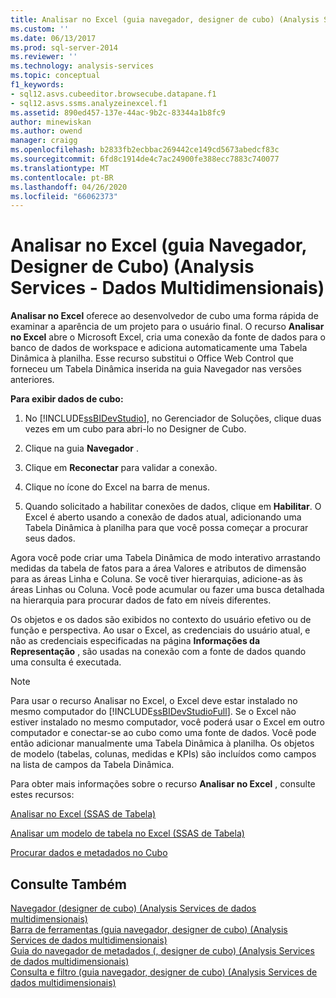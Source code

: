 ```yaml
---
title: Analisar no Excel (guia navegador, designer de cubo) (Analysis Services-dados multidimensionais) | Microsoft Docs
ms.custom: ''
ms.date: 06/13/2017
ms.prod: sql-server-2014
ms.reviewer: ''
ms.technology: analysis-services
ms.topic: conceptual
f1_keywords:
- sql12.asvs.cubeeditor.browsecube.datapane.f1
- sql12.asvs.ssms.analyzeinexcel.f1
ms.assetid: 890ed457-137e-44ac-9b2c-83344a1b8fc9
author: minewiskan
ms.author: owend
manager: craigg
ms.openlocfilehash: b2833fb2ecbbac269442ce149cd5673abedcf83c
ms.sourcegitcommit: 6fd8c1914de4c7ac24900fe388ecc7883c740077
ms.translationtype: MT
ms.contentlocale: pt-BR
ms.lasthandoff: 04/26/2020
ms.locfileid: "66062373"
---
```

# <a name="analyze-in-excel-browser-tab-cube-designer-analysis-services---multidimensional-data"></a>Analisar no Excel (guia Navegador, Designer de Cubo) (Analysis Services - Dados Multidimensionais)
  **Analisar no Excel** oferece ao desenvolvedor de cubo uma forma rápida de examinar a aparência de um projeto para o usuário final. O recurso **Analisar no Excel** abre o Microsoft Excel, cria uma conexão da fonte de dados para o banco de dados de workspace e adiciona automaticamente uma Tabela Dinâmica à planilha. Esse recurso substitui o Office Web Control que forneceu um Tabela Dinâmica inserida na guia Navegador nas versões anteriores.  
  
 **Para exibir dados de cubo:**  
  
1.  No [!INCLUDE[ssBIDevStudio](../includes/ssbidevstudio-md.md)], no Gerenciador de Soluções, clique duas vezes em um cubo para abri-lo no Designer de Cubo.  
  
2.  Clique na guia **Navegador** .  
  
3.  Clique em **Reconectar** para validar a conexão.  
  
4.  Clique no ícone do Excel na barra de menus.  
  
5.  Quando solicitado a habilitar conexões de dados, clique em **Habilitar**. O Excel é aberto usando a conexão de dados atual, adicionando uma Tabela Dinâmica à planilha para que você possa começar a procurar seus dados.  
  
 Agora você pode criar uma Tabela Dinâmica de modo interativo arrastando medidas da tabela de fatos para a área Valores e atributos de dimensão para as áreas Linha e Coluna. Se você tiver hierarquias, adicione-as às áreas Linhas ou Coluna. Você pode acumular ou fazer uma busca detalhada na hierarquia para procurar dados de fato em níveis diferentes.  
  
 Os objetos e os dados são exibidos no contexto do usuário efetivo ou de função e perspectiva. Ao usar o Excel, as credenciais do usuário atual, e não as credenciais especificadas na página **Informações da Representação** , são usadas na conexão com a fonte de dados quando uma consulta é executada.  
  
> [!NOTE]  
>  Para usar o recurso Analisar no Excel, o Excel deve estar instalado no mesmo computador do [!INCLUDE[ssBIDevStudioFull](../includes/ssbidevstudiofull-md.md)]. Se o Excel não estiver instalado no mesmo computador, você poderá usar o Excel em outro computador e conectar-se ao cubo como uma fonte de dados. Você pode então adicionar manualmente uma Tabela Dinâmica à planilha. Os objetos de modelo (tabelas, colunas, medidas e KPIs) são incluídos como campos na lista de campos da Tabela Dinâmica.  
  
 Para obter mais informações sobre o recurso **Analisar no Excel** , consulte estes recursos:  
  
 [Analisar no Excel &#40;SSAS de Tabela&#41;](tabular-models/analyze-in-excel-ssas-tabular.md)  
  
 [Analisar um modelo de tabela no Excel &#40;SSAS de Tabela&#41;](tabular-models/analyze-a-tabular-model-in-excel-ssas-tabular.md)  
  
 [Procurar dados e metadados no Cubo](multidimensional-models/browse-data-and-metadata-in-cube.md)  
  
## <a name="see-also"></a>Consulte Também  
 [Navegador &#40;designer de cubo&#41; &#40;Analysis Services de dados multidimensionais&#41;](browser-cube-designer-analysis-services-multidimensional-data.md)   
 [Barra de ferramentas &#40;guia navegador, designer de cubo&#41; &#40;Analysis Services de dados multidimensionais&#41;](toolbar-browser-tab-cube-designer-analysis-services-multidimensional-data.md)   
 [Guia do navegador de metadados &#40;, designer de cubo&#41; &#40;Analysis Services de dados multidimensionais&#41;](metadata-browser-tab-cube-designer-analysis-services-multidimensional-data.md)   
 [Consulta e filtro &#40;guia navegador, designer de cubo&#41; &#40;Analysis Services de dados multidimensionais&#41;](query-filter-browser-cube-designer-analysis-services-multidimensional-data.md)  
  
  
